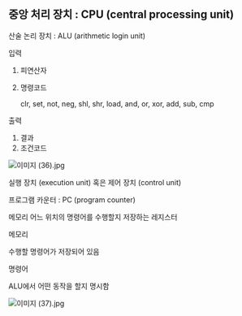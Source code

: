 ## 중앙 처리 장치 : CPU (central processing unit) 

산술 논리 장치 : ALU (arithmetic login unit)

입력

1. 피연산자
2. 명령코드
    
    clr, set, not, neg, shl, shr, load, and, or, xor, add, sub, cmp
    

출력

1. 결과
2. 조건코드

![이미지 (36).jpg](https://github.com/yujin-kim-92/cs-study/blob/main/11%EC%9B%94%201%EC%A3%BC%EC%B0%A8%20%EC%BB%B4%ED%93%A8%ED%84%B0%20%EB%82%B4%EB%B6%80%20%EA%B5%AC%EC%A1%B0/image/%EA%B7%B8%EB%A6%BC%204-7%20ALU%20%EC%98%88%EC%8B%9C.jpg)

실행 장치 (execution unit) 혹은 제어 장치 (control unit)

프로그램 카운터 : PC (program counter)

메모리 어느 위치의 명령어를 수행할지 저장하는 레지스터

메모리

수행할 명령어가 저장되어 있음

명령어

ALU에서 어떤 동작을 할지 명시함

![이미지 (37).jpg](https://github.com/yujin-kim-92/cs-study/blob/main/11%EC%9B%94%201%EC%A3%BC%EC%B0%A8%20%EC%BB%B4%ED%93%A8%ED%84%B0%20%EB%82%B4%EB%B6%80%20%EA%B5%AC%EC%A1%B0/image/%EA%B7%B8%EB%A6%BC%204-12%20PC%20%EC%98%88%EC%8B%9C.jpg)
